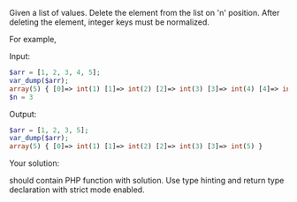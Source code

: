 Given a list of values. Delete the element from the list on 'n' position. After deleting the element, 
integer keys must be normalized.

For example,

Input:
```php
$arr = [1, 2, 3, 4, 5];
var_dump($arr);
array(5) { [0]=> int(1) [1]=> int(2) [2]=> int(3) [3]=> int(4) [4]=> int(5) }
$n = 3
```

Output:
```php
$arr = [1, 2, 3, 5];
var_dump($arr);
array(5) { [0]=> int(1) [1]=> int(2) [2]=> int(3) [3]=> int(5) }
```

Your solution:

should contain PHP function with solution. Use type hinting and return type declaration with strict mode enabled.
